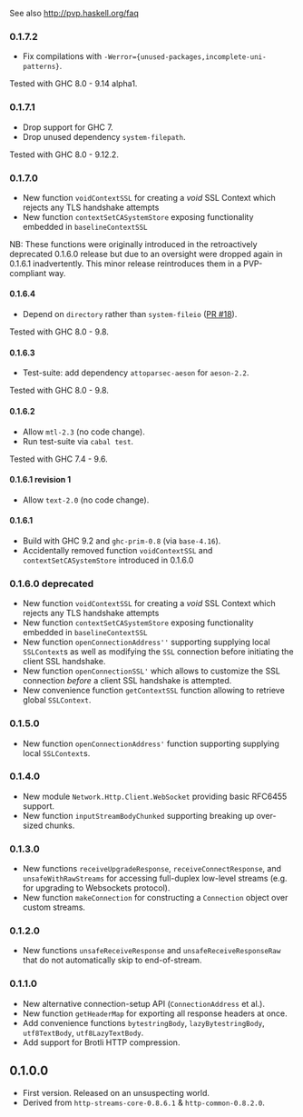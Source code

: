 See also http://pvp.haskell.org/faq

### 0.1.7.2

* Fix compilations with `-Werror={unused-packages,incomplete-uni-patterns}`.

Tested with GHC 8.0 - 9.14 alpha1.

### 0.1.7.1

* Drop support for GHC 7.
* Drop unused dependency `system-filepath`.

Tested with GHC 8.0 - 9.12.2.

### 0.1.7.0

* New function `voidContextSSL` for creating a _void_ SSL Context which rejects any TLS handshake attempts
* New function `contextSetCASystemStore` exposing functionality embedded in `baselineContextSSL`

NB: These functions were originally introduced in the retroactively deprecated 0.1.6.0 release but due to an oversight were dropped again in 0.1.6.1 inadvertently. This minor release reintroduces them in a PVP-compliant way.

#### 0.1.6.4

* Depend on `directory` rather than `system-fileio` ([PR #18](https://github.com/haskell-hvr/http-io-streams/pull/18)).

Tested with GHC 8.0 - 9.8.

#### 0.1.6.3

* Test-suite: add dependency `attoparsec-aeson` for `aeson-2.2`.

Tested with GHC 8.0 - 9.8.

#### 0.1.6.2

* Allow `mtl-2.3` (no code change).
* Run test-suite via `cabal test`.

Tested with GHC 7.4 - 9.6.

#### 0.1.6.1 revision 1

* Allow `text-2.0` (no code change).

#### 0.1.6.1

* Build with GHC 9.2 and `ghc-prim-0.8` (via `base-4.16`).
* Accidentally removed function `voidContextSSL` and `contextSetCASystemStore` introduced in 0.1.6.0

### 0.1.6.0 **deprecated**

* New function `voidContextSSL` for creating a _void_ SSL Context which rejects any TLS handshake attempts
* New function `contextSetCASystemStore` exposing functionality embedded in `baselineContextSSL`
* New function `openConnectionAddress''` supporting supplying local `SSLContext`s as well as modifying the `SSL` connection before initiating the client SSL handshake.
* New function `openConnectionSSL'` which allows to customize the SSL connection _before_ a client SSL handshake is attempted.
* New convenience function `getContextSSL` function allowing to retrieve global `SSLContext`.

### 0.1.5.0

* New function `openConnectionAddress'` function supporting supplying local `SSLContext`s.

### 0.1.4.0

* New module `Network.Http.Client.WebSocket` providing basic RFC6455 support.
* New function `inputStreamBodyChunked` supporting breaking up over-sized chunks.

### 0.1.3.0

* New functions `receiveUpgradeResponse`, `receiveConnectResponse`, and `unsafeWithRawStreams` for accessing full-duplex low-level streams (e.g. for upgrading to Websockets protocol).
* New function `makeConnection` for constructing a `Connection` object over custom streams.

### 0.1.2.0

* New functions `unsafeReceiveResponse` and `unsafeReceiveResponseRaw` that do not automatically skip to end-of-stream.

### 0.1.1.0

* New alternative connection-setup API (`ConnectionAddress` et al.).
* New function `getHeaderMap` for exporting all response headers at once.
* Add convenience functions `bytestringBody`, `lazyBytestringBody`, `utf8TextBody`, `utf8LazyTextBody`.
* Add support for Brotli HTTP compression.

## 0.1.0.0

* First version. Released on an unsuspecting world.
* Derived from `http-streams-core-0.8.6.1` & `http-common-0.8.2.0`.
